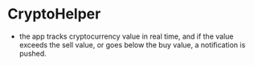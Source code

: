 # CryptoHelper
- the app tracks cryptocurrency value in real time, and if the value exceeds the sell value, or goes below the buy value, a notification is pushed.
